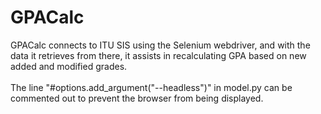 # GPACalc
GPACalc connects to ITU SIS using the Selenium webdriver, and with the data it retrieves from there, it assists in recalculating GPA based on new added and modified grades.
<br>
<br>
The line "#options.add_argument("--headless")" in model.py can be commented out to prevent the browser from being displayed.